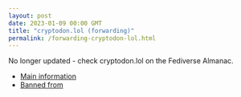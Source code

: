 ```yaml
---
layout: post
date: 2023-01-09 00:00 GMT
title: "cryptodon.lol (forwarding)"
permalink: /forwarding-cryptodon-lol.html
---
```


No longer updated - check cryptodon.lol on the Fediverse Almanac.

* [Main information](https://www.fediversealmanac.com/api/v1/instances/cryptodon.lol)
* [Banned from](https://www.fediversealmanac.com/api/v1/instances/cryptodon.lol/banned_from)

